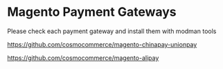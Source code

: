 Magento Payment Gateways
========================



Please check each payment gateway and install them with modman tools

https://github.com/cosmocommerce/magento-chinapay-unionpay

https://github.com/cosmocommerce/magento-alipay
